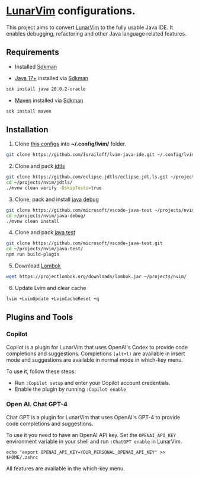 # [LunarVim](https://www.lunarvim.org/) configurations.

This project aims to convert [LunarVim](https://www.lunarvim.org/) to the fully usable Java IDE. It enables debugging, refactoring and other Java language related features.

## Requirements

- Installed [Sdkman](https://sdkman.io/)

- [Java 17+](https://sdkman.io/jdks) installed via [Sdkman](https://sdkman.io/) 

```bash
sdk install java 20.0.2-oracle
```

- [Maven](https://sdkman.io/sdks#maven) installed via [Sdkman](https://sdkman.io/)

```bash
sdk install maven
```

## Installation

1. Clone [this configs](https://github.com/Israiloff/lvim-java-ide) into **~/.config/lvim/** folder.

```bash
git clone https://github.com/Israiloff/lvim-java-ide.git ~/.config/lvim/
```

2. Clone and pack [jdtls](https://github.com/eclipse-jdtls/eclipse.jdt.ls)

```bash
git clone https://github.com/eclipse-jdtls/eclipse.jdt.ls.git ~/projects/nvim/jdtls/
cd ~/projects/nvim/jdtls/
./mvnw clean verify -DskipTests=true
```

3. Clone, pack and install [java debug](https://github.com/microsoft/java-debug)

```bash
git clone https://github.com/microsoft/vscode-java-test ~/projects/nvim/java-test/
cd ~/projects/nvim/java-debug/
./mvnw clean install
```

4. Clone and pack [java test](https://github.com/microsoft/vscode-java-test)

```bash
git clone https://github.com/microsoft/vscode-java-test.git
cd ~/projects/nvim/java-test/
npm run build-plugin
```

5. Download [Lombok](https://projectlombok.org/)

```bash
wget https://projectlombok.org/downloads/lombok.jar ~/projects/nvim/
```

6. Update Lvim and clear cache

```bash
lvim +LvimUpdate +LvimCacheReset +q
```

## Plugins and Tools

### Copilot
Copilot is a plugin for LunarVim that uses OpenAI's Codex to provide code completions and suggestions. 
Completions `(alt+l)` are available in insert mode and suggestions are available in normal mode in which-key menu.

To use it, follow these steps:
- Run `:Copilot setup` and enter your Copilot account credentials.
- Enable the plugin by running `:Copilot enable`

### Open AI. Chat GPT-4
Chat GPT is a plugin for LunarVim that uses OpenAI's GPT-4 to provide code completions and suggestions.

To use it you need to have an OpenAI API key. Set the `OPENAI_API_KEY` environment variable in your shell and run `:ChatGPT enable` in LunarVim.


```shell
echo "export OPENAI_API_KEY=YOUR_PERSONAL_OPENAI_API_KEY" >> $HOME/.zshrc
```

All features are available in the which-key menu.

